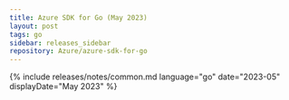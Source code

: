 ```yaml
---
title: Azure SDK for Go (May 2023)
layout: post
tags: go
sidebar: releases_sidebar
repository: Azure/azure-sdk-for-go
---
```

{% include releases/notes/common.md language="go" date="2023-05" displayDate="May 2023" %}
